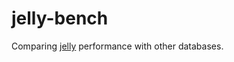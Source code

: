 # jelly-bench
Comparing [jelly](https://github.com/demogorgon1/jelly) performance with other databases.

